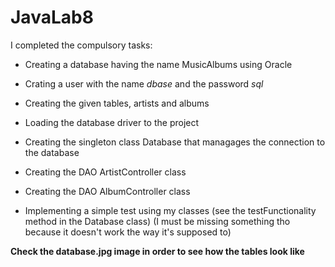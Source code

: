 # JavaLab8
I completed the compulsory tasks:

- Creating a database having the name MusicAlbums using Oracle

- Crating a user with the name *dbase* and the password *sql*

- Creating the given tables, artists and albums

- Loading the database driver to the project 

- Creating the singleton class Database that managages the connection to the database

- Creating the DAO ArtistController class

- Creating the DAO AlbumController class

- Implementing a simple test using my classes (see the testFunctionality method in the Database class)
(I must be missing something tho because it doesn't work the way it's supposed to)

**Check the database.jpg image in order to see how the tables look like**
